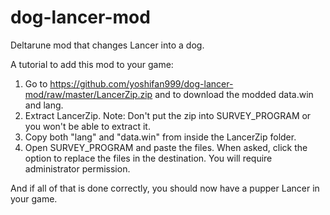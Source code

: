# dog-lancer-mod
Deltarune mod that changes Lancer into a dog.

A tutorial to add this mod to your game:
1. Go to https://github.com/yoshifan999/dog-lancer-mod/raw/master/LancerZip.zip and to download the modded data.win and lang.
2. Extract LancerZip. Note: Don't put the zip into SURVEY_PROGRAM or you won't be able to extract it.
3. Copy both "lang" and "data.win" from inside the LancerZip folder. 
4. Open SURVEY_PROGRAM and paste the files. When asked, click the option to replace the files in the destination. You will require administrator permission.

And if all of that is done correctly, you should now have a pupper Lancer in your game.
